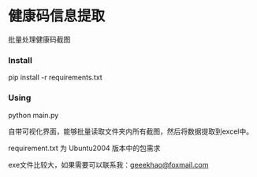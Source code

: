 # 健康码信息提取
批量处理健康码截图

### Install
pip install -r requirements.txt

### Using
python main.py

自带可视化界面，能够批量读取文件夹内所有截图，然后将数据提取到excel中。

requirement.txt 为 Ubuntu2004 版本中的包需求

exe文件比较大，如果需要可以联系我：geeekhao@foxmail.com
